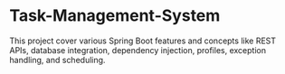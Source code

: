 # Task-Management-System
This project  cover various Spring Boot features and concepts like REST APIs, database integration, dependency injection, profiles, exception handling, and scheduling.
